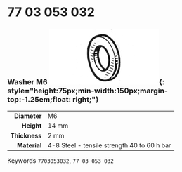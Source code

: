 # 77 03 053 032

### Washer M6 ![](../assets/images/parts/washer.png){: style="height:75px;min-width:150px;margin-top:-1.25em;float: right;"}

|   |   |
|---:|---|
**Diameter** | M6
**Height** |14 mm
**Thickness** |2 mm
**Material** | 4-8 Steel - tensile strength 40 to 60 h bar

Keywords `7703053032`, `77 03 053 032`
